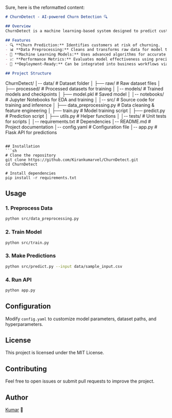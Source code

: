 Sure, here is the reformatted content:

```markdown
# ChurnDetect - AI-powered Churn Detection 🔍

## Overview
ChurnDetect is a machine learning-based system designed to predict customer churn. By analyzing customer behavior and historical data, it helps businesses take proactive measures to retain customers. 

## Features
- 🔍 **Churn Prediction:** Identifies customers at risk of churning.
- 📊 **Data Preprocessing:** Cleans and transforms raw data for model training.
- 🤖 **Machine Learning Models:** Uses advanced algorithms for accurate predictions.
- 📈 **Performance Metrics:** Evaluates model effectiveness using precision, recall, and F1-score.
- 🚀 **Deployment-Ready:** Can be integrated into business workflows via API.

## Project Structure
```
ChurnDetect/
│-- data/               # Dataset folder
│   ├── raw/           # Raw dataset files
│   ├── processed/     # Processed datasets for training
│
│-- models/             # Trained models and checkpoints
│   ├── model.pkl      # Saved model
│
│-- notebooks/          # Jupyter Notebooks for EDA and training
│
│-- src/                # Source code for training and inference
│   ├── data_preprocessing.py  # Data cleaning & feature engineering
│   ├── train.py        # Model training script
│   ├── predict.py      # Prediction script
│   ├── utils.py        # Helper functions
│
│-- tests/              # Unit tests for scripts
│
│-- requirements.txt    # Dependencies
│-- README.md           # Project documentation
│-- config.yaml         # Configuration file
│-- app.py              # Flask API for predictions
```

## Installation
```sh
# Clone the repository
git clone https://github.com/Kirankumarvel/ChurnDetect.git
cd ChurnDetect

# Install dependencies
pip install -r requirements.txt
```

## Usage
### 1. Preprocess Data
```sh
python src/data_preprocessing.py
```
### 2. Train Model
```sh
python src/train.py
```
### 3. Make Predictions
```sh
python src/predict.py --input data/sample_input.csv
```
### 4. Run API
```sh
python app.py
```

## Configuration
Modify `config.yaml` to customize model parameters, dataset paths, and hyperparameters.

## License
This project is licensed under the MIT License.

## Contributing
Feel free to open issues or submit pull requests to improve the project.

## Author
[Kumar](https://yourwebsite.com) 🚀
```
